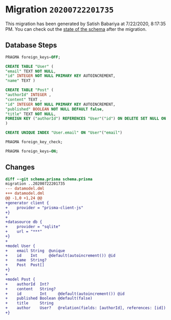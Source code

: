 # Migration `20200722201735`

This migration has been generated by Satish Babariya at 7/22/2020, 8:17:35 PM.
You can check out the [state of the schema](./schema.prisma) after the migration.

## Database Steps

```sql
PRAGMA foreign_keys=OFF;

CREATE TABLE "User" (
"email" TEXT NOT NULL,
"id" INTEGER NOT NULL PRIMARY KEY AUTOINCREMENT,
"name" TEXT )

CREATE TABLE "Post" (
"authorId" INTEGER ,
"content" TEXT ,
"id" INTEGER NOT NULL PRIMARY KEY AUTOINCREMENT,
"published" BOOLEAN NOT NULL DEFAULT false,
"title" TEXT NOT NULL,
FOREIGN KEY ("authorId") REFERENCES "User"("id") ON DELETE SET NULL ON UPDATE CASCADE
)

CREATE UNIQUE INDEX "User.email" ON "User"("email")

PRAGMA foreign_key_check;

PRAGMA foreign_keys=ON;
```

## Changes

```diff
diff --git schema.prisma schema.prisma
migration ..20200722201735
--- datamodel.dml
+++ datamodel.dml
@@ -1,0 +1,24 @@
+generator client {
+    provider = "prisma-client-js"
+}
+
+datasource db {
+    provider = "sqlite"
+    url = "***"
+}
+
+model User {
+    email String  @unique
+    id    Int     @default(autoincrement()) @id
+    name  String?
+    Post  Post[]
+}
+
+model Post {
+    authorId  Int?
+    content   String?
+    id        Int     @default(autoincrement()) @id
+    published Boolean @default(false)
+    title     String
+    author    User?   @relation(fields: [authorId], references: [id])
+}
```


